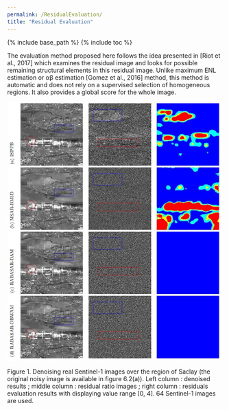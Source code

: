```yaml
---
permalink: /ResidualEvaluation/
title: "Residual Evaluation"
---
```


{% include base_path %}
{% include toc %}


The evaluation method proposed here follows the idea presented in [Riot et al., 2017]
which examines the residual image and looks for possible remaining structural elements
in this residual image. Unlike maximum ENL estimation or αβ estimation [Gomez
et al., 2016] method, this method is automatic and does not rely on a supervised
selection of homogeneous regions. It also provides a global score for the whole image.


![changeAreaDetection](/images/residualEvaluation1.jpg)

Figure 1. Denoising real Sentinel-1 images over the region of Saclay (the original noisy
image is available in figure 6.2(a)). Left column : denoised results ; middle column : residual
ratio images ; right column : residuals evaluation results with displaying value range [0, 4].
64 Sentinel-1 images are used.
